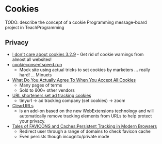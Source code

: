 Cookies
=======

TODO: describe the concept of a cookie
Programming message-board project in TeachProgramming

Privacy
-------

* [I don't care about cookies 3.2.9](https://www.i-dont-care-about-cookies.eu/) - Get rid of cookie warnings from almost all websites!
* [cookieconsentspeed.run](https://cookieconsentspeed.run/)
    * Mock site using actual tricks to set cookies by marketers ... really hard! ... Minuets
* [What Do You Actually Agree To When You Accept All Cookies](http://www.conradakunga.com/blog/what-do-you-actually-agree-to-when-you-accept-all-cookies/)
    * Many pages of terms
    * Sold to 600+ other vendors
* [URL shorteners set ad tracking cookies](https://ylukem.com/blog/url-shorteners-set-ad-tracking-cookies)
    * tinyurl -> ad tracking company (set cookies) -> zoom
* [ClearURLs](https://github.com/ClearURLs/Addon/)
    * is an add-on based on the new WebExtensions technology and will automatically remove tracking elements from URLs to help protect your privacy. 
* [Tales of FAVICONS and Caches:Persistent Tracking in Modern Browsers](https://www.cs.uic.edu/~polakis/papers/solomos-ndss21.pdf)
    * Redirect user through a range of domains to check favicon cache 
    * Even persists though incognito/private mode
